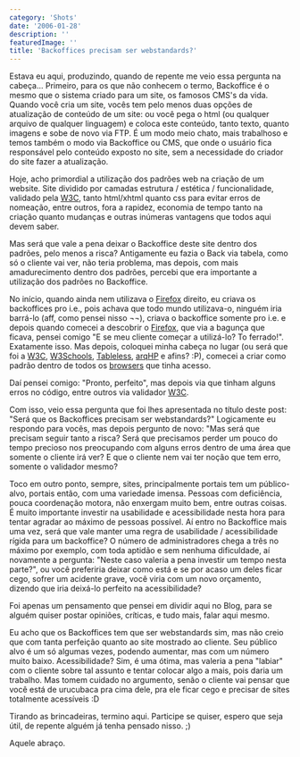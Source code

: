 ```yaml
---
category: 'Shots'
date: '2006-01-28'
description: ''
featuredImage: ''
title: 'Backoffices precisam ser webstandards?'
---
```


Estava eu aqui, produzindo, quando de repente me veio essa pergunta na cabeça... Primeiro, para os que não conhecem o termo, Backoffice é o mesmo que o sistema criado para um site, os famosos CMS's da vida. Quando você cria um site, vocês tem pelo menos duas opções de atualização de conteúdo de um site: ou você pega o html (ou qualquer arquivo de qualquer linguagem) e coloca este conteúdo, tanto texto, quanto imagens e sobe de novo via FTP. É um modo meio chato, mais trabalhoso e temos também o modo via Backoffice ou CMS, que onde o usuário fica responsável pelo conteúdo exposto no site, sem a necessidade do criador do site fazer a atualização.

Hoje, acho primordial a utilização dos padrões web na criação de um website. Site dividido por camadas estrutura / estética / funcionalidade, validado pela [W3C](http://www.w3c.org), tanto html/xhtml quanto css para evitar erros de nomeação, entre outros, fora a rapidez, economia de tempo tanto na criação quanto mudanças e outras inúmeras vantagens que todos aqui devem saber.

Mas será que vale a pena deixar o Backoffice deste site dentro dos padrões, pelo menos a risca? Antigamente eu fazia o Back via tabela, como só o cliente vai ver, não teria problema, mas depois, com mais amadurecimento dentro dos padrões, percebi que era importante a utilização dos padrões no Backoffice.

No início, quando ainda nem utilizava o [Firefox](http://www.spreadfirefox.com/?q=affiliates&id=157396&t=196) direito, eu criava os backoffices pro i.e., pois achava que todo mundo utilizava-o, ninguém iria barrá-lo (aff, como pensei nisso ¬¬), criava o backoffice somente pro i.e. e depois quando comecei a descobrir o [Firefox](http://www.spreadfirefox.com/?q=affiliates&id=157396&t=196), que via a bagunça que ficava, pensei comigo "E se meu cliente começar a utilizá-lo? To ferrado!". Exatamente isso. Mas depois, coloquei minha cabeça no lugar (ou será que foi a [W3C](http://www.w3c.org), [W3Schools](http://www.w3schools.com), [Tableless](http://www.tableless.com.br), [arqHP](http://groups.google.com/group/arqhp) e afins? :P), comecei a criar como padrão dentro de todos os [browsers](http://pt.wikipedia.org/wiki/Browsers) que tinha acesso.

Daí pensei comigo: "Pronto, perfeito", mas depois via que tinham alguns erros no código, entre outros via validador [W3C](http://www.w3c.org).

Com isso, veio essa pergunta que foi lhes apresentada no título deste post: "Será que os Backoffices precisam ser webstandards?" Logicamente eu respondo para vocês, mas depois pergunto de novo: "Mas será que precisam seguir tanto a risca? Será que precisamos perder um pouco do tempo precioso nos preocupando com alguns erros dentro de uma área que somente o cliente irá ver? E que o cliente nem vai ter noção que tem erro, somente o validador mesmo?

Toco em outro ponto, sempre, sites, principalmente portais tem um público-alvo, portais então, com uma variedade imensa. Pessoas com deficiência, pouca coordenação motora, não enxergam muito bem, entre outras coisas. É muito importante investir na usabilidade e acessibilidade nesta hora para tentar agradar ao máximo de pessoas possível. Aí entro no Backoffice mais uma vez, será que vale manter uma regra de usabilidade / acessibilidade rígida para um backoffice? O número de administradores chega a três no máximo por exemplo, com toda aptidão e sem nenhuma dificuldade, aí novamente a pergunta: "Neste caso valeria a pena investir um tempo nesta parte?", ou você preferiria deixar como está e se por acaso um deles ficar cego, sofrer um acidente grave, você viria com um novo orçamento, dizendo que iria deixá-lo perfeito na acessibilidade?

Foi apenas um pensamento que pensei em dividir aqui no Blog, para se alguém quiser postar opiniões, críticas, e tudo mais, falar aqui mesmo.

Eu acho que os Backoffices tem que ser webstandards sim, mas não creio que com tanta perfeição quanto ao site mostrado ao cliente. Seu público alvo é um só algumas vezes, podendo aumentar, mas com um número muito baixo. Acessibilidade? Sim, é uma ótima, mas valeria a pena "labiar" com o cliente sobre tal assunto e tentar colocar algo a mais, pois daria um trabalho. Mas tomem cuidado no argumento, senão o cliente vai pensar que você está de urucubaca pra cima dele, pra ele ficar cego e precisar de sites totalmente acessíveis :D

Tirando as brincadeiras, termino aqui. Participe se quiser, espero que seja útil, de repente alguém já tenha pensado nisso. ;)

Aquele abraço.
